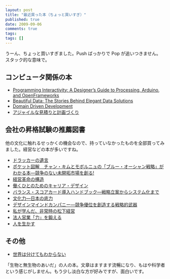 ```yaml
---
layout: post
title: "最近買った本（ちょっと買いすぎ）"
published: true
date: 2009-09-06
comments: true
tags:
tags: []
---
```


うーん、ちょっと買いすぎました。Push ばっかりで Pop が追いつきません。スタック的な意味で。

## コンピュータ関係の本

- [Programming Interactivity: A Designer&#8217;s Guide to Processing, Arduino, and OpenFrameworks](http://amazon.co.jp/o/ASIN/0596154143/nanataisan-22)
- [Beautiful Data: The Stories Behind Elegant Data Solutions](http://amazon.co.jp/o/ASIN/0596157118/nanataisan-22)
- [Domain Driven Development](http://amazon.co.jp/o/ASIN/0321125215/nanataisan-22)
- [アジャイルな見積りと計画づくり](http://amazon.co.jp/o/ASIN/4839924023/nanataisan-22)

## 会社の昇格試験の推薦図書

他の文化に触れるせっかくの機会なので、持っていなかったものを全部買ってみました。経営などの本が多いですね。

- [ドラッカーの遺言](http://amazon.co.jp/o/ASIN/4062820005/nanataisan-22)
- [ポケット図解　チャン・キムとモボルニュの「ブルー・オーシャン戦略」がわかる本—競争のない未開拓市場を創る!](http://amazon.co.jp/o/ASIN/4798014028/nanataisan-22)
- [経営革命の構造](http://amazon.co.jp/o/ASIN/4004306426/nanataisan-22)
- [働くひとのためのキャリア・デザイン](http://amazon.co.jp/o/ASIN/456961941X/nanataisan-22)
- [バランス・スコアカード導入ハンドブック—戦略立案からシステム化まで](http://amazon.co.jp/o/ASIN/4492554912/nanataisan-22)
- [文化力—日本の底力](http://amazon.co.jp/o/ASIN/4900594946/nanataisan-22)
- [デザインマインドカンパニー—競争優位を創造する戦略的武器](http://amazon.co.jp/o/ASIN/4478500908/nanataisan-22)
- [私が学んだ、非常時の松下経営](http://amazon.co.jp/o/ASIN/480613418X/nanataisan-22)
- [法人営業「力」を鍛える](http://amazon.co.jp/o/ASIN/4492555358/nanataisan-22)
- [人を生かす](http://amazon.co.jp/o/ASIN/4532314070/nanataisan-22)

## その他

- [世界は分けてもわからない](http://amazon.co.jp/o/ASIN/4062880008/nanataisan-22)

「生物と無生物のあいだ」の人の本。文章はますます流暢になり、もはや科学者という感じがしません。もう少し淡白な方が好みですが、面白いです。
